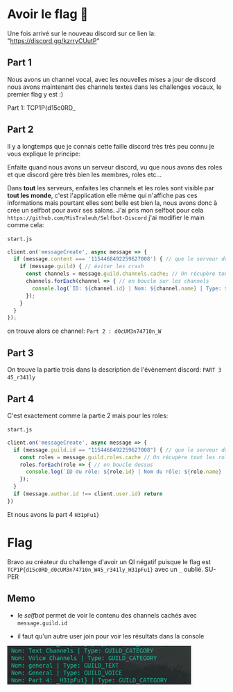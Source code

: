 # Avoir le flag 🚩

Une fois arrivé sur le nouveau discord sur ce lien la: "https://discord.gg/kzrryCUutP"

## Part 1

Nous avons un channel vocal, avec les nouvelles mises a jour de discord nous avons maintenant des channels textes dans les challenges vocaux, le premier flag y est :)

Part 1: TCP1P{d15c0RD_

## Part 2

Il y a longtemps que je connais cette faille discord très très peu connu je vous explique le principe:

Enfaite quand nous avons un serveur discord, vu que nous avons des roles et que discord gère très bien les membres, roles etc...

Dans **tout** les serveurs, enfaites les channels et les roles sont visible par **tout les monde**, c'est l'application elle même qui n'affiche pas ces informations mais pourtant elles sont belle est bien la, nous avons donc à crée un selfbot pour avoir ses salons. J'ai pris mon selfbot pour cela `https://github.com/MisTraleuh/Selfbot-Discord` j'ai modifier le main comme cela:

`start.js`

```js
client.on('messageCreate', async message => {
  if (message.content === '1154468492259627008') { // que le serveur du challenge
    if (message.guild) { // éviter les crash
      const channels = message.guild.channels.cache; // On récupère tout les channels stocké dans le cache comme vu précédement
      channels.forEach(channel => { // on boucle sur les channels
        console.log(`ID: ${channel.id} | Nom: ${channel.name} | Type: ${channel.type}`); // on les affiches
      });
    }
  }
});
```

on trouve alors ce channel: `Part 2 : d0cUM3n74710n_W`

## Part 3

On trouve la partie trois dans la description de l'évènement discord: `PART 3 45_r341ly`

## Part 4

C'est exactement comme la partie 2 mais pour les roles:

`start.js`

```js
client.on('messageCreate', async message => {
  if (message.guild.id == "1154468492259627008") { // que le serveur du challenge
    const roles = message.guild.roles.cache // On récupère tout les roles stocké dans le cache comme vu précédement
    roles.forEach(role => { // on boucle dessus 
      console.log(`ID du rôle: ${role.id} | Nom du rôle: ${role.name} | Couleur: ${role.hexColor}`); // on les affiche
    });
  }
  if (message.author.id !== client.user.id) return
})
```

Et nous avons la part 4 `H31pFu1}`

# Flag

Bravo au créateur du challenge d'avoir un QI négatif puisque le flag est `TCP1P{d15c0RD_d0cUM3n74710n_W45_r341ly_H31pFu1}` avec un `_` oublié. SU-PER

## Memo

- le *selfbot* permet de voir le contenu des channels cachés avec `message.guild.id`

- il faut qu'un autre user join pour voir les résultats dans la console

![](./part4.png)
